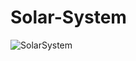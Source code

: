 # Solar-System

![SolarSystem](https://user-images.githubusercontent.com/105385152/169863112-09ead5f4-e630-499a-a8d2-e226f5bc9a87.gif)
